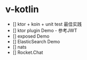 # v-kotlin

- [] ktor + koin + unit test 最佳实践
- [] ktor plugin Demo - 参考JWT
- [] exposed Demo
- [] ElasticSearch Demo
- [] nats
- [] Rocket.Chat
